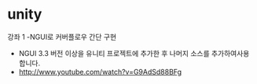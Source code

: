 unity
=====
강좌 1 -NGUI로 커버플로우 간단 구현
* NGUI 3.3 버전 이상을 유니티 프로젝트에 추가한 후 나머지 소스를 추가하여사용합니다.
* http://www.youtube.com/watch?v=G9AdSd88BFg
